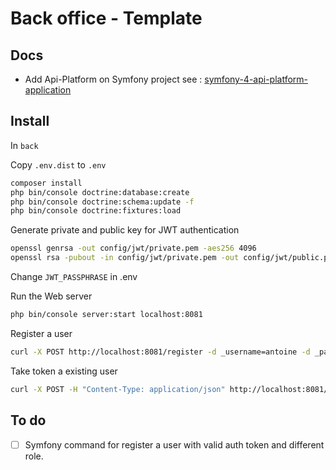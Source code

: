 # Back office - Template 

## Docs

 - Add Api-Platform on Symfony project see : [symfony-4-api-platform-application](https://www.nielsvandermolen.com/symfony-4-api-platform-application/)

## Install

In `back`

Copy `.env.dist` to `.env`

```bash 
composer install
php bin/console doctrine:database:create
php bin/console doctrine:schema:update -f
php bin/console doctrine:fixtures:load
```

Generate private and public key for JWT authentication
```bash 
openssl genrsa -out config/jwt/private.pem -aes256 4096
openssl rsa -pubout -in config/jwt/private.pem -out config/jwt/public.pem
```

Change `JWT_PASSPHRASE` in .env

Run the Web server

```bash
php bin/console server:start localhost:8081
```
Register a user

```bash 
curl -X POST http://localhost:8081/register -d _username=antoine -d _password=antoine
```
Take token a existing user 
```bash 
curl -X POST -H "Content-Type: application/json" http://localhost:8081/login_check -d '{"username":"antoine","password":"antoine"}'
```

## To do

- [ ] Symfony command for register a user with valid auth token and different role.
